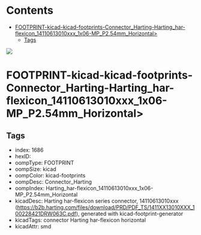 



Contents
========

* [FOOTPRINT-kicad-kicad-footprints-Connector_Harting-Harting_har-flexicon_14110613010xxx_1x06-MP_P2.54mm_Horizontal>](#footprint-kicad-kicad-footprints-connector_harting-harting_har-flexicon_14110613010xxx_1x06-mp_p254mm_horizontal)
	* [Tags](#tags)
  
![][im]
# FOOTPRINT-kicad-kicad-footprints-Connector_Harting-Harting_har-flexicon_14110613010xxx_1x06-MP_P2.54mm_Horizontal>

## Tags

- index: 1686
- hexID: 
- oompType: FOOTPRINT
- oompSize: kicad
- oompColor: kicad-footprints
- oompDesc: Connector_Harting
- oompIndex: Harting_har-flexicon_14110613010xxx_1x06-MP_P2.54mm_Horizontal
- kicadDesc: Harting har-flexicon series connector, 14110613010xxx (https://b2b.harting.com/files/download/PRD/PDF_TS/1411XX13010XXX_100228421DRW063C.pdf), generated with kicad-footprint-generator
- kicadTags: connector Harting har-flexicon horizontal
- kicadAttr: smd



[im]: image.png
